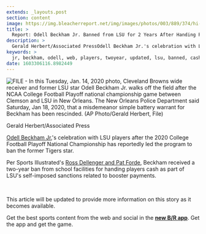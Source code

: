 ```yaml
--- 
extends: _layouts.post 
section: content 
image: https://img.bleacherreport.net/img/images/photos/003/889/374/hi-res-e31ac075198b16a79ff7aa38a43299fd_crop_exact.jpg?w=1200&h=1200&q=75 
title: > 
  Report: Odell Beckham Jr. Banned from LSU for 2 Years After Handing Players Cash 
description: > 
  Gerald Herbert/Associated PressOdell Beckham Jr.'s celebration with LSU players after the 2020 College Football Playoff National Championship has reportedly led the program to ban the former Tigers star.Per Sports Illustrated's Ross Dellenger and Pat Forde, Beckham received a two-year ban from school facilities for handing players cash as part of LSU's self-imposed sanctions related to booster payments.This article will be updated to provide more information on this story as it becomes available.Get the best sports content from the web and social in the new B/R app.Get the app and get the game. 
keywords: > 
  jr, beckham, odell, web, players, twoyear, updated, lsu, banned, cash, ban, starper, social, report, tigers, handing, app 
date: 1603306116.8982449 
--- 
```

<div><p></p><img alt="FILE - In this Tuesday, Jan. 14, 2020 photo, Cleveland Browns wide receiver and former LSU star Odell Beckham Jr. walks off the field after the NCAA College Football Playoff national championship game between Clemson and LSU in New Orleans. The New Orleans Police Department said Saturday, Jan 18, 2020, that a misdemeanor simple battery warrant for Beckham has been rescinded. (AP Photo/Gerald Herbert, File)" src="https://static-assets.bleacherreport.net/img/atoms/lazyImage/logo.png"><p class="credit">Gerald Herbert/Associated Press</p><p class=""><a href="http://bleacherreport.com/odell-beckham-jr">Odell Beckham Jr.</a>'s celebration with LSU players after the 2020 College Football Playoff National Championship has reportedly led the program to ban the former Tigers star.</p><p class="">Per Sports Illustrated's <a href="https://twitter.com/RossDellenger/status/1318969473907462147?ref_src=twsrc%5Egoogle%7Ctwcamp%5Eserp%7Ctwgr%5Etweet" target="_blank" rel="noopener noreferrer">Ross Dellenger and Pat Forde</a>, Beckham received a two-year ban from school facilities for handing players cash as part of LSU's self-imposed sanctions related to booster payments.</p><p class="">&#160; &#160;</p><p class="">This article will be updated to provide more information on this story as it becomes available.</p><p class="">Get the best sports content from the web and social in the&#160;<a href="https://br.app.link/gRkqebdcsC" target="_blank" rel="noopener noreferrer"><strong>new B/R app</strong></a>. Get the app and get the game.</p></div>